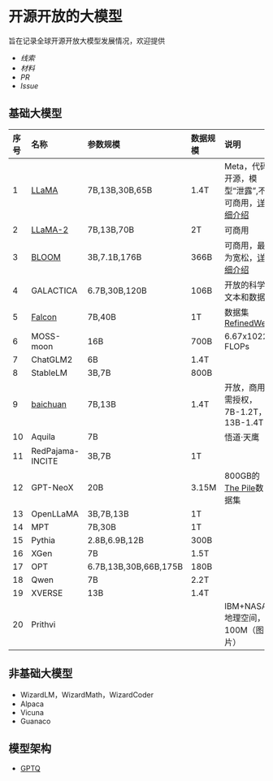 # 开源开放的大模型

旨在记录全球开源开放大模型发展情况，欢迎提供
- *线索*
- *材料*
- *PR*
- *Issue*


## 基础大模型
|序号|名称|参数规模|数据规模|说明|
|:-|:-|:-|:-|:-|
|1|[LLaMA](Open-LLMs/llama.md)|7B,13B,30B,65B|1.4T|Meta，代码开源，模型“泄露”,不可商用，[详细介绍](https://mp.weixin.qq.com/s/dKInMi6P80GXecUtR3WQsA)|
|2|[LLaMA-2](Open-LLMs/llama2.md)|7B,13B,70B|2T|可商用|
|3|[BLOOM](Open-LLMs/bloom.md)|3B,7.1B,176B|366B|可商用，最为宽松，[详细介绍](https://mp.weixin.qq.com/s/ia-yrmXbnlooRA3K1hoTwQ)|
|4|GALACTICA|6.7B,30B,120B|106B|开放的科学文本和数据|
|5|[Falcon](Open-LLMs/falcon.md)|7B,40B|1T|数据集[ RefinedWeb](https://huggingface.co/datasets/tiiuae/falcon-refinedweb)|
|6|MOSS-moon|16B|700B|6.67x1022 FLOPs|
|7|ChatGLM2|6B|1.4T||
|8|StableLM|3B,7B|800B||
|9|[baichuan](Open-LLMs/baichuan.md)|7B,13B|1.4T|开放，商用需授权，7B-1.2T，13B-1.4T|
|10|Aquila|7B||悟道·天鹰|
|11|RedPajama-INCITE|3B,7B|1T||
|12|GPT-NeoX|20B|3.15M|800GB的[The Pile](https://arxiv.org/abs/2101.00027)数据集|
|13|OpenLLaMA|3B,7B,13B|1T||
|14|MPT|7B,30B|1T|
|15|Pythia|2.8B,6.9B,12B|300B||
|16|XGen|7B|1.5T||
|17|OPT|6.7B,13B,30B,66B,175B|180B||
|18|Qwen|7B|2.2T||
|19|XVERSE|13B|1.4T||
|20|Prithvi|||IBM+NASA,地理空间，100M（图片）|

## 非基础大模型
- WizardLM，WizardMath，WizardCoder
- Alpaca
- Vicuna
- Guanaco



## 模型架构

- [GPTQ](https://github.com/IST-DASLab/gptq)


